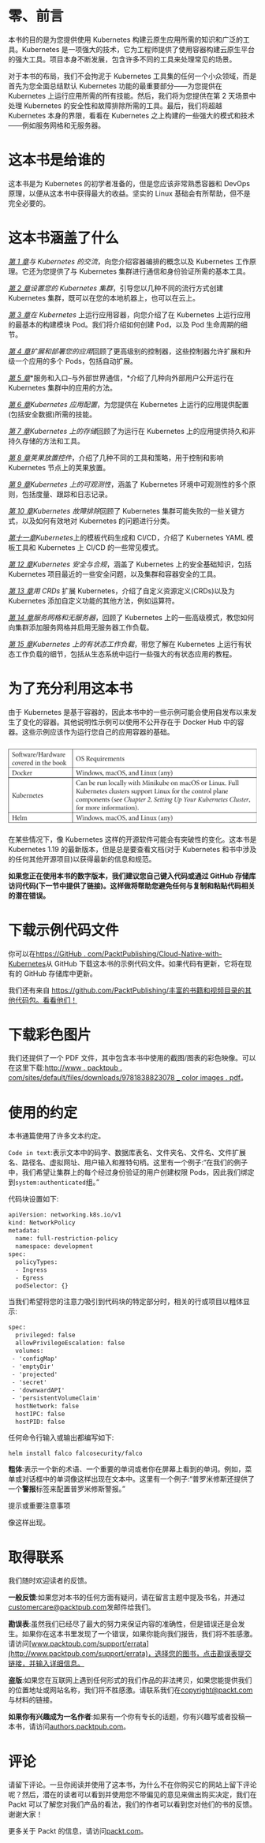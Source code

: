# 零、前言

本书的目的是为您提供使用 Kubernetes 构建云原生应用所需的知识和广泛的工具。Kubernetes 是一项强大的技术，它为工程师提供了使用容器构建云原生平台的强大工具。项目本身不断发展，包含许多不同的工具来处理常见的场景。

对于本书的布局，我们不会拘泥于 Kubernetes 工具集的任何一个小众领域，而是首先为您全面总结默认 Kubernetes 功能的最重要部分——为您提供在 Kubernetes 上运行应用所需的所有技能。然后，我们将为您提供在第 2 天场景中处理 Kubernetes 的安全性和故障排除所需的工具。最后，我们将超越 Kubernetes 本身的界限，看看在 Kubernetes 之上构建的一些强大的模式和技术——例如服务网格和无服务器。

# 这本书是给谁的

这本书是为 Kubernetes 的初学者准备的，但是您应该非常熟悉容器和 DevOps 原理，以便从这本书中获得最大的收益。坚实的 Linux 基础会有所帮助，但不是完全必要的。

# 这本书涵盖了什么

[*第 1 章*](01.html#_idTextAnchor016)*与 Kubernetes 的交流*，向您介绍容器编排的概念以及 Kubernetes 工作原理。它还为您提供了与 Kubernetes 集群进行通信和身份验证所需的基本工具。

[*第 2 章*](02.html#_idTextAnchor049)*设置您的 Kubernetes 集群*，引导您以几种不同的流行方式创建 Kubernetes 集群，既可以在您的本地机器上，也可以在云上。

[*第 3 章*](03.html#_idTextAnchor091)*在 Kubernetes* 上运行应用容器，向您介绍了在 Kubernetes 上运行应用的最基本的构建模块 Pod。我们将介绍如何创建 Pod，以及 Pod 生命周期的细节。

[*第 4 章*](04.html#_idTextAnchor106)*扩展和部署您的应用*回顾了更高级别的控制器，这些控制器允许扩展和升级一个应用的多个 Pods，包括自动扩展。

[*第 5 章*](05.html#_idTextAnchor127)*服务和入口–与外部世界通信，*介绍了几种向外部用户公开运行在 Kubernetes 集群中的应用的方法。

[*第 6 章*](06.html#_idTextAnchor143)*Kubernetes 应用配置*，为您提供在 Kubernetes 上运行的应用提供配置(包括安全数据)所需的技能。

[*第 7 章*](07.html#_idTextAnchor166)*Kubernetes 上的存储*回顾了为运行在 Kubernetes 上的应用提供持久和非持久存储的方法和工具。

[*第 8 章*](08.html#_idTextAnchor186)*荚果放置控件*，介绍了几种不同的工具和策略，用于控制和影响 Kubernetes 节点上的荚果放置。

[*第 9 章*](09.html#_idTextAnchor212)*Kubernetes 上的可观测性*，涵盖了 Kubernetes 环境中可观测性的多个原则，包括度量、跟踪和日志记录。

[*第 10 章*](10.html#_idTextAnchor230)*Kubernetes 故障排除*回顾了 Kubernetes 集群可能失败的一些关键方式，以及如何有效地对 Kubernetes 的问题进行分类。

[*第十一章*](11.html#_idTextAnchor251)*Kubernetes*上的模板代码生成和 CI/CD，介绍了 Kubernetes YAML 模板工具和 Kubernetes 上 CI/CD 的一些常见模式。

[*第 12 章*](12.html#_idTextAnchor269)*Kubernetes 安全与合规*，涵盖了 Kubernetes 上的安全基础知识，包括 Kubernetes 项目最近的一些安全问题，以及集群和容器安全的工具。

[*第 13 章*](13.html#_idTextAnchor289)*用 CRDs* 扩展 Kubernetes，介绍了自定义资源定义(CRDs)以及为 Kubernetes 添加自定义功能的其他方法，例如运算符。

[*第 14 章*](14.html#_idTextAnchor307)*服务网格和无服务器*，回顾了 Kubernetes 上的一些高级模式，教您如何向集群添加服务网格并启用无服务器工作负载。

[*第 15 章*](15.html#_idTextAnchor322)*Kubernetes 上的有状态工作负载*，带您了解在 Kubernetes 上运行有状态工作负载的细节，包括从生态系统中运行一些强大的有状态应用的教程。

# 为了充分利用这本书

由于 Kubernetes 是基于容器的，因此本书中的一些示例可能会使用自发布以来发生了变化的容器。其他说明性示例可以使用不公开存在于 Docker Hub 中的容器。这些示例应该作为运行您自己的应用容器的基础。

![](img/Preface_table_1.1.jpg)

在某些情况下，像 Kubernetes 这样的开源软件可能会有突破性的变化。这本书是 Kubernetes 1.19 的最新版本，但是总是要查看文档(对于 Kubernetes 和书中涉及的任何其他开源项目)以获得最新的信息和规范。

**如果您正在使用本书的数字版本，我们建议您自己键入代码或通过 GitHub 存储库访问代码(下一节中提供了链接)。这样做将帮助您避免任何与复制和粘贴代码相关的潜在错误。**

# 下载示例代码文件

你可以在[https://GitHub . com/PacktPublishing/Cloud-Native-with-Kubernetes](https://github.com/PacktPublishing/Cloud-Native-with-Kubernetes)从 GitHub 下载这本书的示例代码文件。如果代码有更新，它将在现有的 GitHub 存储库中更新。

我们还有来自 https://github.com/PacktPublishing/丰富的书籍和视频目录的其他代码包。看看他们！

# 下载彩色图片

我们还提供了一个 PDF 文件，其中包含本书中使用的截图/图表的彩色映像。可以在这里下载:[http://www . packtpub . com/sites/default/files/downloads/9781838823078 _ color images . pdf](_ColorImages.pdf)。

# 使用的约定

本书通篇使用了许多文本约定。

`Code in text`:表示文本中的码字、数据库表名、文件夹名、文件名、文件扩展名、路径名、虚拟网址、用户输入和推特句柄。这里有一个例子:“在我们的例子中，我们希望让集群上的每个经过身份验证的用户创建权限 Pods，因此我们绑定到`system:authenticated`组。”

代码块设置如下:

```
apiVersion: networking.k8s.io/v1
kind: NetworkPolicy
metadata:
  name: full-restriction-policy
  namespace: development
spec:
  policyTypes:
  - Ingress
  - Egress
  podSelector: {}
```

当我们希望将您的注意力吸引到代码块的特定部分时，相关的行或项目以粗体显示:

```
spec:
  privileged: false
  allowPrivilegeEscalation: false
  volumes:
 - 'configMap'
 - 'emptyDir'
 - 'projected'
 - 'secret'
 - 'downwardAPI'
 - 'persistentVolumeClaim'
  hostNetwork: false
  hostIPC: false
  hostPID: false
```

任何命令行输入或输出都编写如下:

```
helm install falco falcosecurity/falco
```

**粗体**:表示一个新的术语、一个重要的单词或者你在屏幕上看到的单词。例如，菜单或对话框中的单词像这样出现在文本中。这里有一个例子:“普罗米修斯还提供了一个**警报**标签来配置普罗米修斯警报。”

提示或重要注意事项

像这样出现。

# 取得联系

我们随时欢迎读者的反馈。

**一般反馈**:如果您对本书的任何方面有疑问，请在留言主题中提及书名，并通过[customercare@packtpub.com](mailto:customercare@packtpub.com)发邮件给我们。

**勘误表**:虽然我们已经尽了最大的努力来保证内容的准确性，但是错误还是会发生。如果你在这本书里发现了一个错误，如果你能向我们报告，我们将不胜感激。请访问[www.packtpub.com/support/errata](http://www.packtpub.com/support/errata)，选择您的图书，点击勘误表提交链接，并输入详细信息。

**盗版**:如果您在互联网上遇到任何形式的我们作品的非法拷贝，如果您能提供我们的位置地址或网站名称，我们将不胜感激。请联系我们在[copyright@packt.com](mailto:copyright@packt.com)与材料的链接。

**如果你有兴趣成为一名作者**:如果有一个你有专长的话题，你有兴趣写或者投稿一本书，请访问[authors.packtpub.com](http://authors.packtpub.com)。

# 评论

请留下评论。一旦你阅读并使用了这本书，为什么不在你购买它的网站上留下评论呢？然后，潜在的读者可以看到并使用您不带偏见的意见来做出购买决定，我们在 Packt 可以了解您对我们产品的看法，我们的作者可以看到您对他们的书的反馈。谢谢大家！

更多关于 Packt 的信息，请访问[packt.com](http://packt.com)。